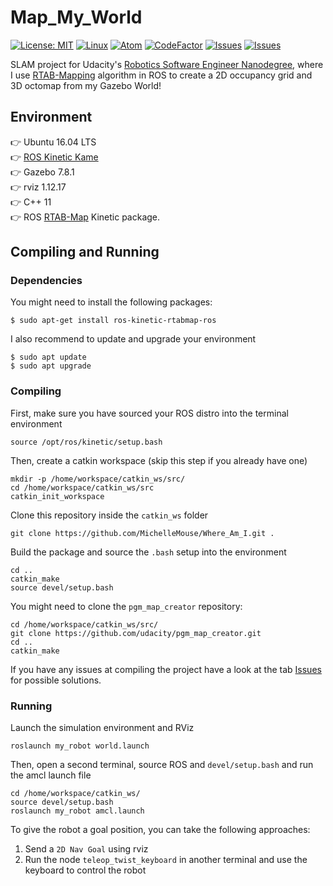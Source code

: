 # Map_My_World
[![License: MIT](https://img.shields.io/badge/License-MIT-yellow.svg)](https://opensource.org/licenses/MIT) [![Linux](https://svgshare.com/i/Zhy.svg)](https://svgshare.com/i/Zhy.svg) [![Atom](https://badgen.net/badge/icon/atom?icon=atom&label)](https://atom.io) [![CodeFactor](https://www.codefactor.io/repository/github/michellemouse/where_am_i/badge)](https://www.codefactor.io/repository/github/michellemouse/where_am_i) [![Issues](https://badgen.net/github/open-issues/MichelleMouse/Where_Am_I)](https://github.com/MichelleMouse/Where_Am_I/issues) [![Issues](https://badgen.net/github/closed-issues/MichelleMouse/Where_Am_I)](https://github.com/MichelleMouse/Where_Am_I/issues)   

SLAM project for Udacity's [Robotics Software Engineer Nanodegree](https://www.udacity.com/course/robotics-software-engineer--nd209), where I use [RTAB-Mapping](https://wiki.ros.org/rtabmap_ros) algorithm in ROS to create a 2D occupancy grid and 3D octomap from my Gazebo World!

<!-- <p align="center"><img src="imgs/amcl.gif" width="400" alt="AMCL algorithm working" /></p> -->

## Environment
👉 Ubuntu 16.04 LTS  
👉 [ROS Kinetic Kame](http://wiki.ros.org/kinetic)  
👉 Gazebo 7.8.1  
👉 rviz 1.12.17  
👉 C++ 11  
👉 ROS [RTAB-Map](https://wiki.ros.org/rtabmap_ros) Kinetic package.

## Compiling and Running
### Dependencies
You might need to install the following packages:  
```
$ sudo apt-get install ros-kinetic-rtabmap-ros
```  

I also recommend to update and upgrade your environment   
```
$ sudo apt update
$ sudo apt upgrade
```

### Compiling
First, make sure you have sourced your ROS distro into the terminal environment
```
source /opt/ros/kinetic/setup.bash
```
Then, create a catkin workspace (skip this step if you already have one)
```
mkdir -p /home/workspace/catkin_ws/src/
cd /home/workspace/catkin_ws/src
catkin_init_workspace
```
Clone this repository inside the `catkin_ws` folder
```
git clone https://github.com/MichelleMouse/Where_Am_I.git .
```
Build the package and source the `.bash` setup into the environment
```
cd ..
catkin_make
source devel/setup.bash
```

You might need to clone the `pgm_map_creator` repository:
```
cd /home/workspace/catkin_ws/src/
git clone https://github.com/udacity/pgm_map_creator.git
cd ..
catkin_make
```

If you have any issues at compiling the project have a look at the tab [Issues](https://github.com/MichelleMouse/Where_Am_I/issues) for possible solutions.

### Running
Launch the simulation environment and RViz
```
roslaunch my_robot world.launch
```
Then, open a second terminal, source ROS and `devel/setup.bash` and run the amcl launch file
```
cd /home/workspace/catkin_ws/
source devel/setup.bash
roslaunch my_robot amcl.launch
```
To give the robot a goal position, you can take the following approaches:  
1. Send a `2D Nav Goal` using rviz  
2. Run the node `teleop_twist_keyboard` in another terminal and use the keyboard to control the robot   
